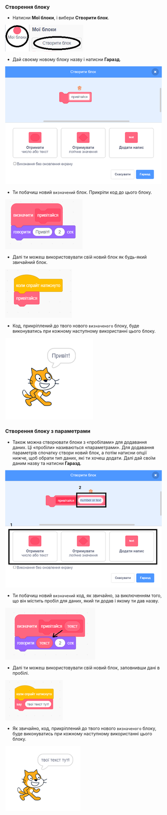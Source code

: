 ### Створення блоку

+ Натисни **Мої блоки**, і вибери **Створити блок**.

![Мої блоки](images/my-blocks-annotated.png)

+ Дай своєму новому блоку назву і натисни **Гаразд**.

![Створи новий блок](images/block-create.png)

+ Ти побачиш новий `визначений` блок. Прикріпи код до цього блоку.

![Визнач новий блок](images/block-define.png)

+ Далі ти можеш використовувати свій новий блок як будь-який звичайний блок.

![Скористайся новим блоком](images/block-use.png)

+ Код, прикріплений до твого нового `визначеного` блоку, буде виконуватись при кожному наступному використанні цього блоку.

![Протестуй новий блок](images/block-test.png)

### Створення блоку з параметрами

+ Також можна створювати блоки з «пробілами» для додавання даних. Ці «пробіли» називаються «параметрами». Для додавання параметрів спочатку створи новий блок, а потім натисни опції нижче, щоб обрати тип даних, які ти хочеш додати. Далі дай своїм даним назву та натисни **Гаразд**.

![Створи новий блок з параметрами](images/parameter-create-annotated.png)

+ Ти побачиш новий `визначений` код, як звичайно, за виключенням того, що він містить пробіл для даних, який ти додав і якому ти дав назву.

![Визнач новий блок з параметрами](images/parameter-define-annotated.png)

+ Далі ти можеш використовувати свій новий блок, заповнивши дані в пробілі.

![Скористайся новим блоком з параметрами](images/parameter-use.png)

+ Як звичайно, код, прикріплений до твого нового `визначеного` блоку, буде виконуватись при кожному наступному використанні цього блоку.

![Протестуй новий блок з параметрами](images/parameter-test.png)